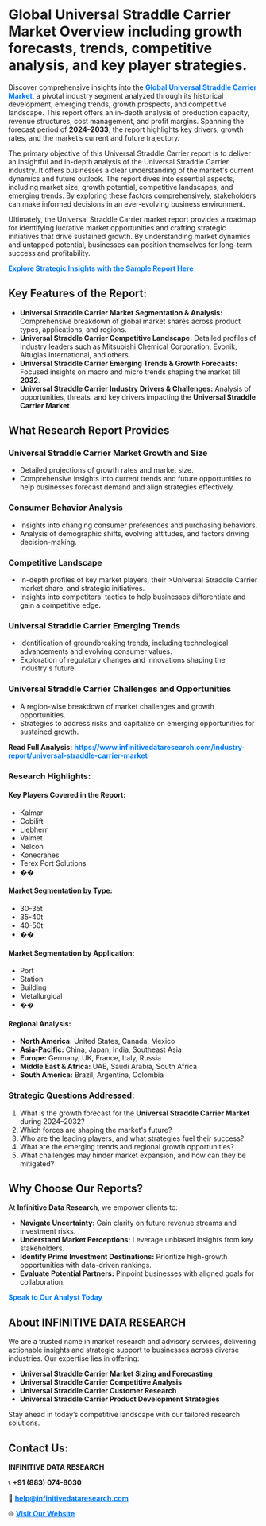 <h1>Global Universal Straddle Carrier Market Overview including growth forecasts, trends, competitive analysis, and key player strategies.</h1>
<p>
Discover comprehensive insights into the 
<a href="https://www.infinitivedataresearch.com/industry-report/universal-straddle-carrier-market" rel="dofollow" style="color: #007BFF; text-decoration: none;"><strong>Global Universal Straddle Carrier Market</strong></a>, a pivotal industry segment analyzed through its historical development, emerging trends, growth prospects, and competitive landscape. This report offers an in-depth analysis of production capacity, revenue structures, cost management, and profit margins. Spanning the forecast period of <strong>2024–2033</strong>, the report highlights key drivers, growth rates, and the market’s current and future trajectory.
</p>
<p>
The primary objective of this Universal Straddle Carrier report is to deliver an insightful and in-depth analysis of the Universal Straddle Carrier industry. It offers businesses a clear understanding of the market's current dynamics and future outlook. The report dives into essential aspects, including market size, growth potential, competitive landscapes, and emerging trends. By exploring these factors comprehensively, stakeholders can make informed decisions in an ever-evolving business environment.
</p>
<p>
Ultimately, the Universal Straddle Carrier market report provides a roadmap for identifying lucrative market opportunities and crafting strategic initiatives that drive sustained growth. By understanding market dynamics and untapped potential, businesses can position themselves for long-term success and profitability.
</p>
<p>
<a href="https://www.infinitivedataresearch.com/request-sample/reportId=108022" style="color: #007BFF; text-decoration: none;"><strong>Explore Strategic Insights with the Sample Report Here</strong></a>
</p>

<h2>Key Features of the Report:</h2>
<ul>
<li><strong>Universal Straddle Carrier Market Segmentation & Analysis:</strong> Comprehensive breakdown of global market shares across product types, applications, and regions.</li>
<li><strong>Universal Straddle Carrier Competitive Landscape:</strong> Detailed profiles of industry leaders such as Mitsubishi Chemical Corporation, Evonik, Altuglas International, and others.</li>
<li><strong>Universal Straddle Carrier Emerging Trends & Growth Forecasts:</strong> Focused insights on macro and micro trends shaping the market till <strong>2032</strong>.</li>
<li><strong>Universal Straddle Carrier Industry Drivers & Challenges:</strong> Analysis of opportunities, threats, and key drivers impacting the <strong>Universal Straddle Carrier Market</strong>.</li>
</ul>

<h2>What Research Report Provides</h2>
<h3>Universal Straddle Carrier Market Growth and Size</h3>
<ul>
<li>Detailed projections of growth rates and market size.</li>
<li>Comprehensive insights into current trends and future opportunities to help businesses forecast demand and align strategies effectively.</li>
</ul>

<h3>Consumer Behavior Analysis</h3>
<ul>
<li>Insights into changing consumer preferences and purchasing behaviors.</li>
<li>Analysis of demographic shifts, evolving attitudes, and factors driving decision-making.</li>
</ul>

<h3>Competitive Landscape</h3>
<ul>
<li>In-depth profiles of key market players, their >Universal Straddle Carrier market share, and strategic initiatives.</li>
<li>Insights into competitors' tactics to help businesses differentiate and gain a competitive edge.</li>
</ul>

<h3>Universal Straddle Carrier Emerging Trends</h3>
<ul>
<li>Identification of groundbreaking trends, including technological advancements and evolving consumer values.</li>
<li>Exploration of regulatory changes and innovations shaping the industry's future.</li>
</ul>

<h3>Universal Straddle Carrier Challenges and Opportunities</h3>
<ul>
<li>A region-wise breakdown of market challenges and growth opportunities.</li>
<li>Strategies to address risks and capitalize on emerging opportunities for sustained growth.</li>
</ul>
<p><strong>Read Full Analysis:</strong> <a href="https://www.infinitivedataresearch.com/industry-report/universal-straddle-carrier-market" rel="dofollow" style="color: #007BFF; text-decoration: none;"><strong>https://www.infinitivedataresearch.com/industry-report/universal-straddle-carrier-market</strong></a></p>
<h3>Research Highlights:</h3>
<h4>Key Players Covered in the Report:</h4>
<ul><li>Kalmar</li><li>Cobilift</li><li>Liebherr</li><li>Valmet</li><li>Nelcon</li><li>Konecranes</li><li>Terex Port Solutions</li><li>��</li></ul>
<h4>Market Segmentation by Type:</h4>
<ul><li>30-35t</li><li>35-40t</li><li>40-50t</li><li>��</li></ul>
<h4>Market Segmentation by Application:</h4>
<ul><li>Port</li><li>Station</li><li>Building</li><li>Metallurgical</li><li>��</li></ul>

<h4>Regional Analysis:</h4>
<ul>
<li><strong>North America:</strong> United States, Canada, Mexico</li>
<li><strong>Asia-Pacific:</strong> China, Japan, India, Southeast Asia</li>
<li><strong>Europe:</strong> Germany, UK, France, Italy, Russia</li>
<li><strong>Middle East & Africa:</strong> UAE, Saudi Arabia, South Africa</li>
<li><strong>South America:</strong> Brazil, Argentina, Colombia</li>
</ul>

<h3>Strategic Questions Addressed:</h3>
<ol>
<li>What is the growth forecast for the <strong>Universal Straddle Carrier Market</strong> during 2024–2032?</li>
<li>Which forces are shaping the market's future?</li>
<li>Who are the leading players, and what strategies fuel their success?</li>
<li>What are the emerging trends and regional growth opportunities?</li>
<li>What challenges may hinder market expansion, and how can they be mitigated?</li>
</ol>

<h2>Why Choose Our Reports?</h2>
<p>At <strong>Infinitive Data Research</strong>, we empower clients to:</p>
<ul>
<li><strong>Navigate Uncertainty:</strong> Gain clarity on future revenue streams and investment risks.</li>
<li><strong>Understand Market Perceptions:</strong> Leverage unbiased insights from key stakeholders.</li>
<li><strong>Identify Prime Investment Destinations:</strong> Prioritize high-growth opportunities with data-driven rankings.</li>
<li><strong>Evaluate Potential Partners:</strong> Pinpoint businesses with aligned goals for collaboration.</li>
</ul>
<p><a href="https://www.infinitivedataresearch.com/industry-report/universal-straddle-carrier-market" rel="dofollow" style="color: #007BFF; text-decoration: none;"><strong>Speak to Our Analyst Today</strong></a></p>

<h2>About INFINITIVE DATA RESEARCH</h2>
<p>We are a trusted name in market research and advisory services, delivering actionable insights and strategic support to businesses across diverse industries. Our expertise lies in offering:</p>
<ul>
<li><strong>Universal Straddle Carrier Market Sizing and Forecasting</strong></li>
<li><strong>Universal Straddle Carrier Competitive Analysis</strong></li>
<li><strong>Universal Straddle Carrier Customer Research</strong></li>
<li><strong>Universal Straddle Carrier Product Development Strategies</strong></li>
</ul>
<p>Stay ahead in today’s competitive landscape with our tailored research solutions.</p>

<h2>Contact Us:</h2>
<p><strong>INFINITIVE DATA RESEARCH</strong></p>
<p>📞 <strong>+91 (883) 074-8030</strong></p>
<p>📧 <strong><a href="mailto:help@infinitivedataresearch.com" style="color: #007BFF;">help@infinitivedataresearch.com</a></strong></p>
<p>🌐 <strong><a href="https://www.infinitivedataresearch.com" rel="dofollow" style="color: #007BFF;">Visit Our Website</a></strong></p>